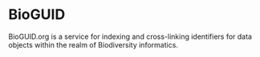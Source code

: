 # BioGUID
BioGUID.org is a service for indexing and cross-linking identifiers for data objects within the realm of Biodiversity informatics.
